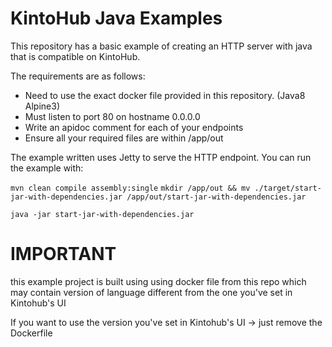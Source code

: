 # KintoHub Java Examples

This repository has a basic example of creating an HTTP server with java that is compatible on KintoHub.

The requirements are as follows:

* Need to use the exact docker file provided in this repository. (Java8 Alpine3)
* Must listen to port 80 on hostname 0.0.0.0
* Write an apidoc comment for each of your endpoints
* Ensure all your required files are within /app/out

The example written uses Jetty to serve the HTTP endpoint. You can run the example with:

`mvn clean compile assembly:single`
`mkdir /app/out && mv ./target/start-jar-with-dependencies.jar /app/out/start-jar-with-dependencies.jar`

`java -jar start-jar-with-dependencies.jar`

# IMPORTANT
  this example project is built using using docker file from this repo which
  may contain version of language different from the one you've set in Kintohub's UI

  If you want to use the version you've set in Kintohub's UI -> just remove the Dockerfile